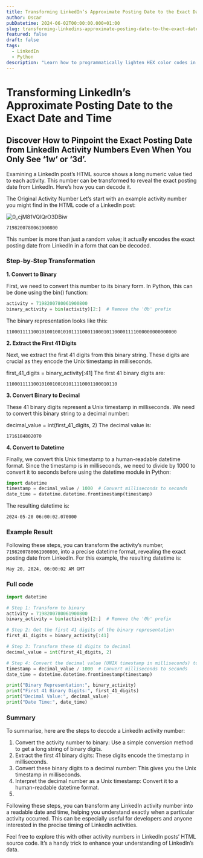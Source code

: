 ```yaml
---
title: Transforming LinkedIn’s Approximate Posting Date to the Exact Date and Time
author: Oscar
pubDatetime: 2024-06-02T00:00:00.000+01:00
slug: transforming-linkedins-approximate-posting-date-to-the-exact-date-and-time
featured: false
draft: false
tags:
  - LinkedIn
  - Python
description: "Learn how to programmatically lighten HEX color codes in Power Automate and Logic Apps using simple mathematical calculations and color space conversion techniques."
---
```



# Transforming LinkedIn’s Approximate Posting Date to the Exact Date and Time

## Discover How to Pinpoint the Exact Posting Date from LinkedIn Activity Numbers Even When You Only See ‘1w’ or ‘3d’.


Examining a LinkedIn post’s HTML source shows a long numeric value tied to each activity. This number can be transformed to reveal the exact posting date from LinkedIn. Here’s how you can decode it.

The Original Activity Number
Let’s start with an example activity number you might find in the HTML code of a LinkedIn post:

![0_cjM81VQlQrO3DBiw](https://hackmd.io/_uploads/S1hH-S5Dke.png)


`7198200780061900800`

This number is more than just a random value; it actually encodes the exact posting date from LinkedIn in a form that can be decoded.

### Step-by-Step Transformation
**1. Convert to Binary**

First, we need to convert this number to its binary form. In Python, this can be done using the bin() function:

``` python
activity = 7198200780061900800
binary_activity = bin(activity)[2:]  # Remove the '0b' prefix
```

The binary representation looks like this:

`110001111100101001001010111100011000101100001111000000000000000`

**2. Extract the First 41 Digits**

Next, we extract the first 41 digits from this binary string. These digits are crucial as they encode the Unix timestamp in milliseconds.

first_41_digits = binary_activity[:41]
The first 41 binary digits are:

`11000111110010100100101011110001100010110`

**3. Convert Binary to Decimal**

These 41 binary digits represent a Unix timestamp in milliseconds. We need to convert this binary string to a decimal number:

decimal_value = int(first_41_digits, 2)
The decimal value is:

`1716184802070`

**4. Convert to Datetime**

Finally, we convert this Unix timestamp to a human-readable datetime format. Since the timestamp is in milliseconds, we need to divide by 1000 to convert it to seconds before using the datetime module in Python:

```python
import datetime
timestamp = decimal_value / 1000  # Convert milliseconds to seconds
date_time = datetime.datetime.fromtimestamp(timestamp)
```

The resulting datetime is:

`2024-05-20 06:00:02.070000`

### Example Result

Following these steps, you can transform the activity’s number, `7198200780061900800`, into a precise datetime format, revealing the exact posting date from LinkedIn. For this example, the resulting datetime is:

`May 20, 2024, 06:00:02 AM GMT`

### Full code

``` python
import datetime

# Step 1: Transform to binary
activity = 7198200780061900800
binary_activity = bin(activity)[2:]  # Remove the '0b' prefix

# Step 2: Get the first 41 digits of the binary representation
first_41_digits = binary_activity[:41]

# Step 3: Transform these 41 digits to decimal
decimal_value = int(first_41_digits, 2)

# Step 4: Convert the decimal value (UNIX timestamp in milliseconds) to date time format
timestamp = decimal_value / 1000  # Convert milliseconds to seconds
date_time = datetime.datetime.fromtimestamp(timestamp)

print("Binary Representation:", binary_activity)
print("First 41 Binary Digits:", first_41_digits)
print("Decimal Value:", decimal_value)
print("Date Time:", date_time)
```

### Summary
To summarise, here are the steps to decode a LinkedIn activity number:

1. Convert the activity number to binary: Use a simple conversion method to get a long string of binary digits.
2. Extract the first 41 binary digits: These digits encode the timestamp in milliseconds.
3. Convert these binary digits to a decimal number: This gives you the Unix timestamp in milliseconds.
4. Interpret the decimal number as a Unix timestamp: Convert it to a human-readable datetime format.
5. 
Following these steps, you can transform any LinkedIn activity number into a readable date and time, helping you understand exactly when a particular activity occurred. This can be especially useful for developers and anyone interested in the precise timing of LinkedIn activities.

Feel free to explore this with other activity numbers in LinkedIn posts’ HTML source code. It’s a handy trick to enhance your understanding of LinkedIn’s data.
